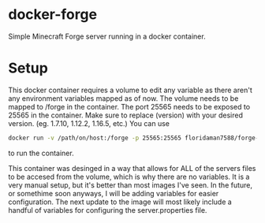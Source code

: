 # docker-forge
 Simple Minecraft Forge server running in a docker container.

# Setup
This docker container requires a volume to edit any variable as there aren't any environment variables mapped as of now. 
The volume needs to be mapped to /forge in the container. The port 25565 needs to be exposed to 25565 in the container.
Make sure to replace (version) with your desired version. (eg. 1.7.10, 1.12.2, 1.16.5, etc.)
You can use 
```bash
docker run -v /path/on/host:/forge -p 25565:25565 floridaman7588/forge-server:(version)
``` 
to run the container.

This container was desinged in a way that allows for ALL of the servers files to be accesed from the volume, which is why there are no variables. It is a very manual setup, but it's better than most images I've seen.
In the future, or somethime soon anyways, I will be adding variables for easier configuration. The next update to the image will most likely include a handful of variables for configuring the server.properties file.
